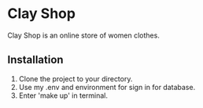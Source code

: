 # Clay Shop

Clay Shop is an online store of women clothes.

## Installation

1. Clone the project to your directory.
2. Use my .env and environment for sign in for database.
3. Enter 'make up' in terminal.


